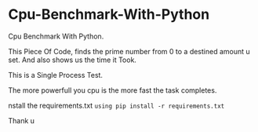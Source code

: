 # Cpu-Benchmark-With-Python
Cpu Benchmark With Python.

This Piece Of Code, finds the prime number from 0 to a destined amount u set.
And also shows us the time it Took.

This is a Single Process Test.

The more powerfull you cpu is the more fast the task completes.

nstall the requirements.txt `using pip install -r requirements.txt`

Thank u
